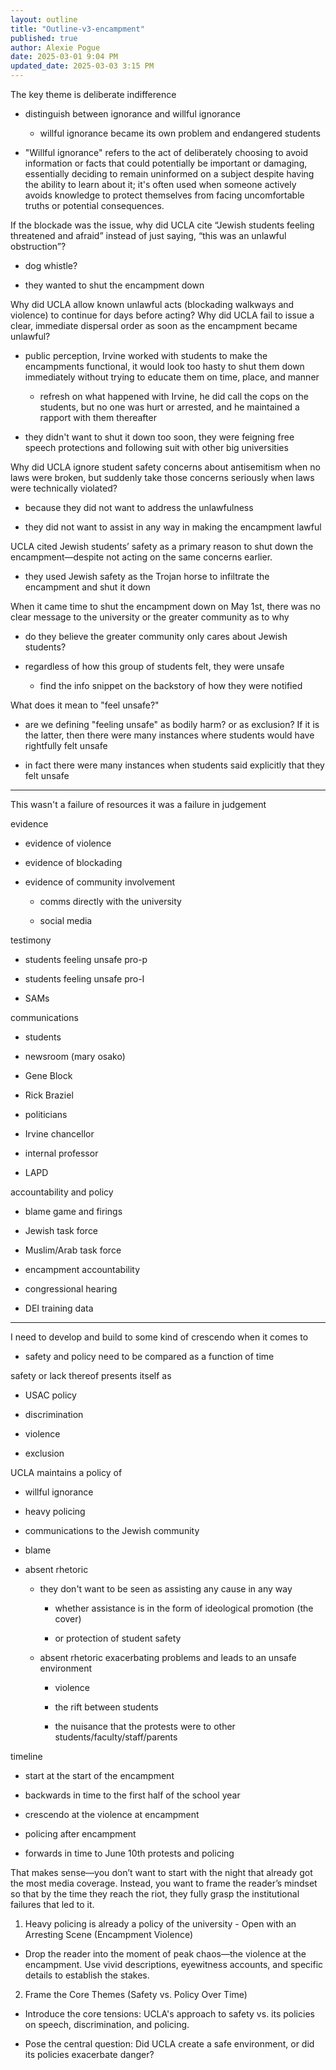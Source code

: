 ```yaml
---
layout: outline
title: "Outline-v3-encampment"
published: true
author: Alexie Pogue
date: 2025-03-01 9:04 PM
updated_date: 2025-03-03 3:15 PM
---
```



The key theme is deliberate indifference 

- distinguish between ignorance and willful ignorance 

	- willful ignorance became its own problem and endangered students

- "Willful ignorance" refers to the act of deliberately choosing to avoid information or facts that could potentially be important or damaging, essentially deciding to remain uninformed on a subject despite having the ability to learn about it; it's often used when someone actively avoids knowledge to protect themselves from facing uncomfortable truths or potential consequences. 

If the blockade was the issue, why did UCLA cite “Jewish students feeling threatened and afraid” instead of just saying, “this was an unlawful obstruction”? 

- dog whistle? 

- they wanted to shut the encampment down 

Why did UCLA allow known unlawful acts (blockading walkways and violence) to continue for days before acting? Why did UCLA fail to issue a clear, immediate dispersal order as soon as the encampment became unlawful?

- public perception, Irvine worked with students to make the encampments functional, it would look too hasty to shut them down immediately without trying to educate them on time, place, and manner

	- refresh on what happened with Irvine, he did call the cops on the students, but no one was hurt or arrested, and he maintained a rapport with them thereafter

- they didn't want to shut it down too soon, they were feigning free speech protections and following suit with other big universities 

Why did UCLA ignore student safety concerns about antisemitism when no laws were broken, but suddenly take those concerns seriously when laws were technically violated?

- because they did not want to address the unlawfulness 

- they did not want to assist in any way in making the encampment lawful 

UCLA cited Jewish students’ safety as a primary reason to shut down the encampment—despite not acting on the same concerns earlier.

- they used Jewish safety as the Trojan horse to infiltrate the encampment and shut it down 

When it came time to shut the encampment down on May 1st, there was no clear message to the university or the greater community as to why 

- do they believe the greater community only cares about Jewish students?

- regardless of how this group of students felt, they were unsafe 

	- find the info snippet on the backstory of how they were notified 

What does it mean to "feel unsafe?"

- are we defining "feeling unsafe" as bodily harm? or as exclusion? If it is the latter, then there were many instances where students would have rightfully  felt unsafe

- in fact there were many instances when students said explicitly that they felt unsafe 

---------------------------------------------------------------------------------------------------------------------------

This wasn't a failure of resources it was a failure in judgement 


evidence 

- evidence of violence 

- evidence of blockading 

- evidence of community involvement 

	- comms directly with the university 

	- social media 

testimony 

- students feeling unsafe pro-p

- students feeling unsafe pro-I

- SAMs

communications 

- students

- newsroom (mary osako)

- Gene Block

- Rick Braziel 

- politicians 

- Irvine chancellor

- internal professor 

- LAPD

accountability and policy

- blame game and firings

- Jewish task force

- Muslim/Arab task force 

- encampment accountability 

- congressional hearing 

- DEI training data

---------------------------------------------------------------------------------------------------------------------------

I need to develop and build to some kind of crescendo when it comes to 

- safety and policy need to be compared as a function of time

safety or lack thereof presents itself as 

- USAC policy 

- discrimination 

- violence 

- exclusion 

UCLA maintains a policy of 

- willful ignorance 

- heavy policing 

- communications to the Jewish community 

- blame

- absent rhetoric 

	- they don't want to be seen as assisting any cause in any way

		- whether assistance is in the form of ideological promotion (the cover)

		- or protection of student safety 

	- absent rhetoric exacerbating problems and leads to an unsafe environment 

		- violence

		- the rift between students

		- the nuisance that the protests were to other students/faculty/staff/parents

timeline 

- start at the start of the encampment 

- backwards in time to the first half of the school year 

- crescendo at the violence at encampment 

- policing after encampment 

- forwards in time to June 10th protests and policing 


That makes sense—you don’t want to start with the night that already got the most media coverage. Instead, you want to frame the reader’s mindset so that by the time they reach the riot, they fully grasp the institutional failures that led to it.


1. Heavy policing is already a policy of the university - Open with an Arresting Scene (Encampment Violence)

- Drop the reader into the moment of peak chaos—the violence at the encampment. Use vivid descriptions, eyewitness accounts, and specific details to establish the stakes.

2. Frame the Core Themes (Safety vs. Policy Over Time)
- Introduce the core tensions: UCLA's approach to safety vs. its policies on speech, discrimination, and policing.

- Pose the central question: Did UCLA create a safe environment, or did its policies exacerbate danger?